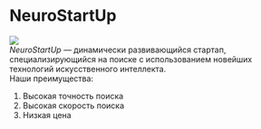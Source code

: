 # NeuroStartUp  
![](https://netology-code.github.io/git-homeworks/introduction/assets/logo.png)  
*NeuroStartUp* — динамически развивающийся стартап, специализирующийся на поиске с использованием новейших технологий искусственного интеллекта.  
Наши преимущества:  
1. Высокая точность поиска
2. Высокая скорость поиска  
3. Низкая цена  